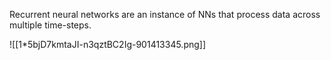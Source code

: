 Recurrent neural networks are an instance of NNs that process data across multiple time-steps.

![[1*5bjD7kmtaJI-n3qztBC2Ig-901413345.png]]

